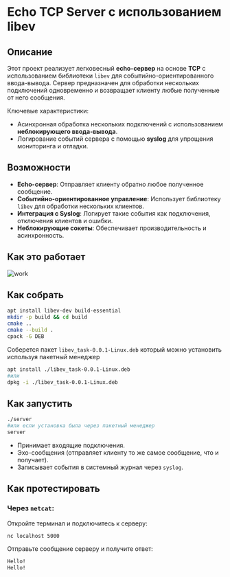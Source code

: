# Echo TCP Server с использованием libev

## Описание
Этот проект реализует легковесный **echo-сервер** на основе **TCP** с использованием библиотеки `libev` для событийно-ориентированного ввода-вывода. Сервер предназначен для обработки нескольких подключений одновременно и возвращает клиенту любые полученные от него сообщения.

Ключевые характеристики:
- Асинхронная обработка нескольких подключений с использованием **неблокирующего ввода-вывода**.
- Логирование событий сервера с помощью **syslog** для упрощения мониторинга и отладки.

## Возможности
- **Echo-сервер**: Отправляет клиенту обратно любое полученное сообщение.
- **Событийно-ориентированное управление**: Использует библиотеку `libev` для обработки нескольких клиентов.
- **Интеграция с Syslog**: Логирует такие события как подключения, отключения клиентов и ошибки.
- **Неблокирующие сокеты**: Обеспечивает производительность и асинхронность.

## Как это работает
![work](video/libev.gif)

## Как собрать
````bash
apt install libev-dev build-essential
mkdir -p build && cd build
cmake ..
cmake --build . 
cpack -G DEB
````
Соберется пакет `libev_task-0.0.1-Linux.deb` который можно установить используя пакетный менеджер
````bash
apt install ./libev_task-0.0.1-Linux.deb 
#или
dpkg -i ./libev_task-0.0.1-Linux.deb
````
## Как запустить
````bash
./server
#или если установка была через пакетный менеджер
server
````
- Принимает входящие подключения.
- Эхо-сообщения (отправляет клиенту то же самое сообщение, что и получает).
- Записывает события в системный журнал через `syslog`.

## Как протестировать
### Через `netcat`:
Откройте терминал и подключитесь к серверу:
````bash
nc localhost 5000
````
Отправьте сообщение серверу и получите ответ:
````bash
Hello!
Hello!
````
